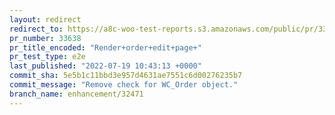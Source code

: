 ```yaml
---
layout: redirect
redirect_to: https://a8c-woo-test-reports.s3.amazonaws.com/public/pr/33638/e2e/index.html
pr_number: 33638
pr_title_encoded: "Render+order+edit+page+"
pr_test_type: e2e
last_published: "2022-07-19 10:43:13 +0000"
commit_sha: 5e5b1c11bbd3e957d4631ae7551c6d00276235b7
commit_message: "Remove check for WC_Order object."
branch_name: enhancement/32471
---
```

